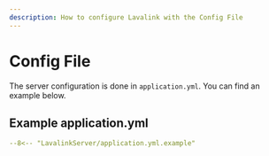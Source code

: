 ```yaml
---
description: How to configure Lavalink with the Config File
---
```


# Config File

The server configuration is done in `application.yml`. You can find an example below.

## Example application.yml

```yaml title="application.yml"
--8<-- "LavalinkServer/application.yml.example"
```
